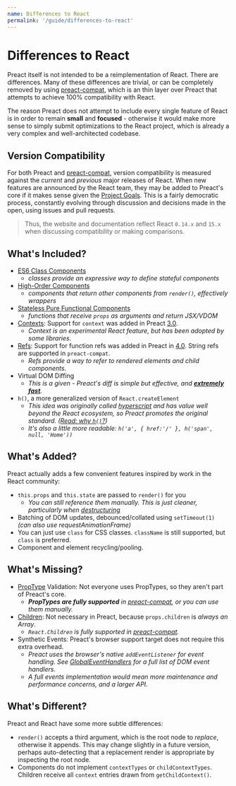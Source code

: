 ```yaml
---
name: Differences to React
permalink: '/guide/differences-to-react'
---
```


# Differences to React

Preact itself is not intended to be a reimplementation of React.  There are differences.  Many of these differences are trivial, or can be completely removed by using [preact-compat], which is an thin layer over Preact that attempts to achieve 100% compatibility with React.

The reason Preact does not attempt to include every single feature of React is in order to remain **small** and **focused** - otherwise it would make more sense to simply submit optimizations to the React project, which is already a very complex and well-architected codebase.


## Version Compatibility

For both Preact and [preact-compat], version compatibility is measured against the _current_ and _previous_ major releases of React. When new features are announced by the React team, they may be added to Preact's core if it makes sense given the [Project Goals].  This is a fairly democratic process, constantly evolving through discussion and decisions made in the open, using issues and pull requests.

> Thus, the website and documentation reflect React `0.14.x` and `15.x` when discussing compatibility or making comparisons.


## What's Included?

- [ES6 Class Components]
    - _classes provide an expressive way to define stateful components_
- [High-Order Components]  
    - _components that return other components from `render()`, effectively wrappers_
- [Stateless Pure Functional Components]  
    - _functions that receive `props` as arguments and return JSX/VDOM_
- [Contexts]: Support for `context` was added in Preact [3.0].
    - _Context is an experimental React feature, but has been adopted by some libraries._
- [Refs]: Support for function refs was added in Preact in [4.0]. String refs are supported in `preact-compat`.
    - _Refs provide a way to refer to rendered elements and child components._
- Virtual DOM Diffing
    - _This is a given - Preact's diff is simple but effective, and **[extremely](http://developit.github.io/js-repaint-perfs/) [fast](https://localvoid.github.io/uibench/)**._
- `h()`, a more generalized version of `React.createElement`
    - _This idea was originally called [hyperscript] and has value well beyond the React ecosystem, so Preact promotes the original standard. ([Read: why `h()`?](http://jasonformat.com/wtf-is-jsx))_
    - _It's also a little more readable: `h('a', { href:'/' }, h('span', null, 'Home'))`_


## What's Added?

Preact actually adds a few convenient features inspired by work in the React community:

- `this.props` and `this.state` are passed to `render()` for you  
    - _You can still reference them manually. This is just cleaner, particularly when [destructuring]_
- Batching of DOM updates, debounced/collated using `setTimeout(1)` _(can also use requestAnimationFrame)_
- You can just use `class` for CSS classes. `className` is still supported, but `class` is preferred.
- Component and element recycling/pooling.


## What's Missing?

- [PropType] Validation: Not everyone uses PropTypes, so they aren't part of Preact's core.
    - _**PropTypes are fully supported** in [preact-compat], or you can use them manually._
- [Children]: Not necessary in Preact, because `props.children` is _always an Array_.
    - _`React.Children` is fully supported in [preact-compat]._
- Synthetic Events: Preact's browser support target does not require this extra overhead.
    - _Preact uses the browser's native `addEventListener` for event handling. See [GlobalEventHandlers] for a full list of DOM event handlers._
    - _A full events implementation would mean more maintenance and performance concerns, and a larger API._


## What's Different?

Preact and React have some more subtle differences:

- `render()` accepts a third argument, which is the root node to _replace_, otherwise it appends. This may change slightly in a future version, perhaps auto-detecting that a replacement render is appropriate by inspecting the root node.
- Components do not implement `contextTypes` or `childContextTypes`. Children receive all `context` entries drawn from `getChildContext()`.

[Project Goals]: /about/project-goals
[hyperscript]: https://github.com/dominictarr/hyperscript
[3.0]: https://github.com/developit/preact/milestones/3.0
[4.0]: https://github.com/developit/preact/milestones/4.0
[preact-compat]: https://github.com/developit/preact-compat
[PropType]: https://github.com/developit/proptypes
[Contexts]: https://facebook.github.io/react/docs/context.html
[Refs]: https://facebook.github.io/react/docs/more-about-refs.html
[Children]: https://facebook.github.io/react/docs/top-level-api.html#react.children
[GlobalEventHandlers]: https://developer.mozilla.org/en-US/docs/Web/API/GlobalEventHandlers
[ES6 Class Components]: https://facebook.github.io/react/docs/reusable-components.html#es6-classes
[High-Order Components]: https://medium.com/@dan_abramov/mixins-are-dead-long-live-higher-order-components-94a0d2f9e750
[Stateless Pure Functional Components]: https://facebook.github.io/react/docs/reusable-components.html#stateless-functions
[destructuring]: http://www.2ality.com/2015/01/es6-destructuring.html
[Linked State]: /guide/linked-state
